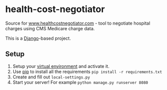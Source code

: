 health-cost-negotiator
======================

Source for www.healthcostnegotiator.com - tool to negotiate hospital charges using CMS Medicare charge data.

This is a [Django](https://www.djangoproject.com/)-based project.

Setup
---------

1. Setup your [virtual environment](http://www.virtualenv.org/en/latest/) and activate it.
2. Use [pip](https://pypi.python.org/pypi/pip) to install all the requirements `pip install -r requirements.txt`
3. Create and fill out `local-settings.py` 
4. Start your server! For example `python manage.py runserver 8080`
